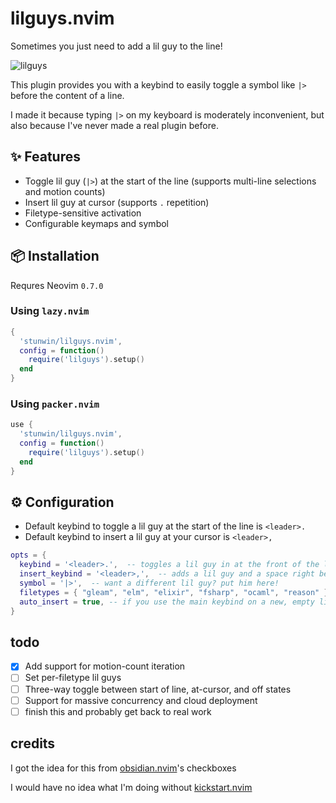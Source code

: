 # lilguys.nvim

Sometimes you just need to add a lil guy to the line!

![lilguys](https://s4.gifyu.com/images/bLJaL.gif)

This plugin provides you with a keybind to easily toggle a symbol like `|>` before the content of a line.

I made it because typing `|>` on my keyboard is moderately inconvenient, but also because I've never made a real plugin before.

## ✨ Features

- Toggle lil guy (`|>`) at the start of the line (supports multi-line selections and motion counts)
- Insert lil guy at cursor (supports `.` repetition)
- Filetype-sensitive activation
- Configurable keymaps and symbol

## 📦 Installation

Requres Neovim `0.7.0`

### Using `lazy.nvim`

```lua
{
  'stunwin/lilguys.nvim',
  config = function()
    require('lilguys').setup()
  end
}
```

### Using `packer.nvim`

```lua
use {
  'stunwin/lilguys.nvim',
  config = function()
    require('lilguys').setup()
  end
}
```

## ⚙️ Configuration

- Default keybind to toggle a lil guy at the start of the line is `<leader>.`
- Default keybind to insert a lil guy at your cursor is  `<leader>,`

```lua
opts = {
  keybind = '<leader>.',  -- toggles a lil guy in at the front of the line. Respects whitespace.
  insert_keybind = '<leader>,',  -- adds a lil guy and a space right before your curor
  symbol = '|>',  -- want a different lil guy? put him here!
  filetypes = { "gleam", "elm", "elixir", "fsharp", "ocaml", "reason" }, -- your lil guy probably only works in certain files. make sure they're here
  auto_insert = true, -- if you use the main keybind on a new, empty line, this will kick you straight into insert mode... or not!
}
```

## todo

- [x] Add support for motion-count iteration
- [ ] Set per-filetype lil guys
- [ ] Three-way toggle between start of line, at-cursor, and off states
- [ ] Support for massive concurrency and cloud deployment
- [ ] finish this and probably get back to real work

## credits

I got the idea for this from [obsidian.nvim](https://github.com/epwalsh/obsidian.nvim)'s checkboxes

I would have no idea what I'm doing without [kickstart.nvim](https://github.com/nvim-lua/kickstart.nvim)
